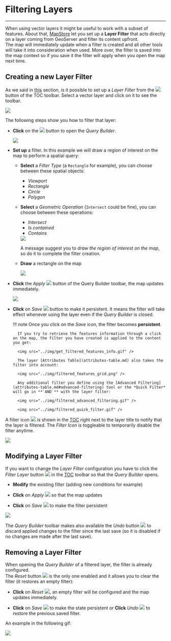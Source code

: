# Filtering Layers
******************

When using vector layers it might be useful to work with a subset of features.
About that, [MapStore](https://mapstore2.geo-solutions.it/mapstore/#/) let you set up a **Layer Filter** that acts directly on a layer coming from GeoServer and filter its content upfront.  
The map will immediately update when a filter is created and all other tools will take it into consideration when used. More over, the filter is saved into the map context so if you save it the filter will apply when you open the map next time.

Creating a new Layer Filter
---------------------------

As we said  in [this](toc.md#managing-layers) section, is it possible to set up a *Layer Filter* from the <img src="../img/filter-layer.png" style="max-width:30px;"/> button of the TOC toolbar. Select a vector layer and click on it to see the toolbar.

<img src="../img/filter_layer_button.png" />

The following steps show you how to filter that layer:

* **Click** on the <img src="../img/filter-layer.png" style="max-width:30px;"/> button to open the *Query Builder*.

    <img src="../img/query_builder.png" />

* **Set up** a filter. In this example we will draw a region of interest on the map to perform a spatial query:

    * **Select** a *Filter Type* (a `Rectangle` for example), you can choose between these spatial objects:

        * *Viewport*
        * *Rectangle*
        * *Circle*
        * *Polygon*

    * **Select** a *Geometric Operation* (`Intersect` could be fine), you can choose between these operations:

        * *Intersect*
        * *Is contained*
        * *Contains*

        <img src="../img/filter_set_up.png" />

        A message suggest you to *draw the region of interest on the map*, so do it to complete the filter creation.

    * **Draw** a rectangle on the map

        <img src="../img/rectangle_filter.png" />

* **Click** the *Apply* <img src="../img/apply_button.png" style="max-width:30px;"/> button of the Query Builder toolbar, the map updates immediately.

    <img src="../img/applied_filter.png" />

* **Click** on *Save* <img src="../img/save_button.png" style="max-width:30px;"/> button to make it persistent. It means the filter will take effect whenever using the layer even if the *Query Builder* is closed.

    !!! note
        Once you click on the *Save* icon, the filter becomes **persistent**.

        If you try to retrieve the features information through a click on the map, the filter you have created is applied to the content you get:

        <img src="../img/get_filtered_features_info.gif" />

        The layer [Attributes Table](attributes-table.md) also takes the filter into account:

        <img src="../img/filtered_features_grid.png" />

        Any additional filter you define using the [Advanced Filtering](attributes-table.md#advanced-filtering) tool or the *Quick Filter* will go in **`AND`** with the layer filter:

        <img src="../img/filtered_advanced_filtering.gif" />

        <img src="../img/filtered_quick_filter.gif" />

A filter icon <img src="../img/filter-layer.png" style="max-width:30px;"/> is shown in the [TOC](toc.md) right next to the layer title to notify that the layer is filtered. The *Filter Icon* is toggleable to temporarily disable the filter anytime.

<img src="../img/enable_layer_filter.gif" />

Modifying a Layer Filter
------------------------

If you want to change the *Layer Filter* configuration you have to click the *Filter Layer* button <img src="../img/filter-layer.png" style="max-width:30px;"/> in the [TOC](toc.md) toolbar so that the *Query Builder* opens.

* **Modify** the existing filter (adding new conditions for example)

* **Click** on *Apply* <img src="../img/apply_button.png" style="max-width:30px;"/> so that the map updates

* **Click** on *Save* <img src="../img/save_button.png" style="max-width:30px;"/> to make the filter persistent

<img src="../img/modify_layer_filter.gif" />

The *Query Builder* toolbar makes also available the *Undo* button <img src="../img/undo_button.png" style="max-width:30px;"/> to discard applied changes to the filter since the last save (so it is disabled if no changes are made after the last save).

Removing a Layer Filter
-----------------------

When opening the *Query Builder* of a filtered layer, the filter is already configured.  
The *Reset* button <img src="../img/reset_button.png" style="max-width:30px;"/> is the only one enabled and it allows you to clear the filter (it restores an empty filter):

* **Click** on *Reset* <img src="../img/reset_button.png" style="max-width:30px;"/>, an empty filter will be configured and the map updates immediately.

* **Click** on *Save* <img src="../img/save_button.png" style="max-width:30px;"/> to make the state persistent or **Click** *Undo* <img src="../img/undo_button.png" style="max-width:30px;"/> to restore the previous saved filter.

An example in the following gif:

<img src="../img/remove_layer_filter.gif" />
